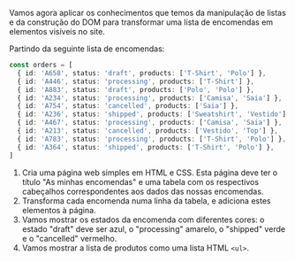 Vamos agora aplicar os conhecimentos que temos da manipulação de listas e da construção do DOM para transformar uma lista de encomendas em elementos visíveis no site.

Partindo da seguinte lista de encomendas:

```typescript
const orders = [
  { id: 'A658', status: 'draft', products: ['T-Shirt', 'Polo'] },
  { id: 'A446', status: 'processing', products: ['T-Shirt'] },
  { id: 'A883', status: 'draft', products: ['Polo', 'Polo'] },
  { id: 'A234', status: 'processing', products: ['Camisa', 'Saia'] },
  { id: 'A754', status: 'cancelled', products: ['Saia'] },
  { id: 'A236', status: 'shipped', products: ['Sweatshirt', 'Vestido'] },
  { id: 'A467', status: 'processing', products: ['Camisa', 'Saia'] },
  { id: 'A213', status: 'cancelled', products: ['Vestido', 'Top'] },
  { id: 'A783', status: 'processing', products: ['T-Shirt', 'Polo'] },
  { id: 'A364', status: 'shipped', products: ['T-Shirt', 'Polo'] },
]
```

1. Cria uma página web simples em HTML e CSS. Esta página deve ter o título "As minhas encomendas" e uma tabela com os respectivos cabeçalhos correspondentes aos dados das nossas encomendas.
2. Transforma cada encomenda numa linha da tabela, e adiciona estes elementos à página.
3. Vamos mostrar os estados da encomenda com diferentes cores: o estado "draft" deve ser azul, o "processing" amarelo, o "shipped" verde e o "cancelled" vermelho.
4. Vamos mostrar a lista de produtos como uma lista HTML `<ul>`.
